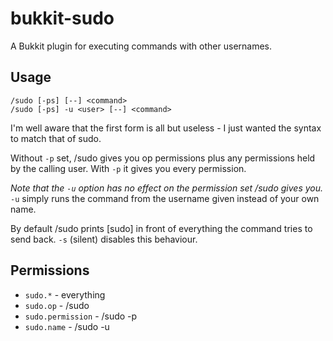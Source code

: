 bukkit-sudo
===========

A Bukkit plugin for executing commands with other usernames.

Usage
-----

    /sudo [-ps] [--] <command>
    /sudo [-ps] -u <user> [--] <command>

I'm well aware that the first form is all but useless - I just wanted the
syntax to match that of sudo.

Without `-p` set, /sudo gives you op permissions plus any permissions held by
the calling user. With `-p` it gives you every permission.

*Note that the `-u` option has no effect on the permission set /sudo gives
you.* `-u` simply runs the command from the username given instead of your own
name.

By default /sudo prints [sudo] in front of everything the command tries to
send back. `-s` (silent) disables this behaviour.

Permissions
-----------

* `sudo.*` - everything
* `sudo.op` - /sudo
* `sudo.permission` - /sudo -p
* `sudo.name` - /sudo -u <user>
